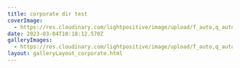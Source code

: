 ```yaml
---
title: corporate dir test
coverImage:
  - https://res.cloudinary.com/lightpositive/image/upload/f_auto,q_auto/v1677925192/uploads/festivals_test/test/git-history.jpg
date: 2023-03-04T10:18:12.570Z
galleryImages:
  - https://res.cloudinary.com/lightpositive/image/upload/f_auto,q_auto/v1677925192/uploads/festivals_test/test/git-history.jpg
layout: galleryLayout_corporate.html
---
```

